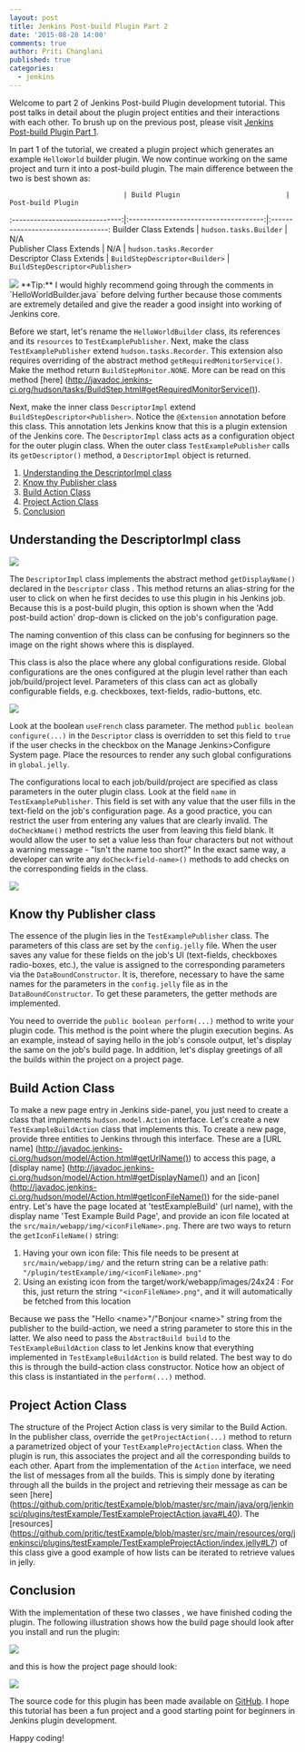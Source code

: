 ```yaml
---
layout: post
title: Jenkins Post-build Plugin Part 2
date: '2015-08-28 14:00'
comments: true
author: Priti Changlani
published: true
categories:
  - jenkins
---
```

Welcome to part 2 of Jenkins Post-build Plugin development tutorial. This post talks in detail about the plugin 
project entities and their interactions with each other. To brush up on the previous post, please visit [Jenkins 
Post-build Plugin Part 1](https://developer.rackspace.com/blog/jenkins-post-build-plugin-part-1/).

<!-- more -->

In part 1 of the tutorial, we created a plugin project which generates an example `HelloWorld` builder plugin. We 
now continue working on the same project and turn it into a post-build plugin. The main difference between the two 
is best shown as:

                            	| Build Plugin                       	| Post-build Plugin              	
:------------------------------:|:-------------------------------------:|:---------------------------------:
 Builder Class Extends       	| `hudson.tasks.Builder`            	| N/A                            	
 Publisher Class Extends    	| N/A                               	| `hudson.tasks.Recorder`        	
 Descriptor Class Extends   	| `BuildStepDescriptor<Builder>`    	| `BuildStepDescriptor<Publisher>` 	

 
<img class="blog-post" src="{% asset_path 2015-08-28-jenkins-post-build-plugin-part-2/info.png%}"/>
**Tip:** I would highly recommend going through the comments in `HelloWorldBuilder.java` before delving further because 
those comments are extremely detailed and give the reader a good insight into working of Jenkins core.

Before we start, let's rename the `HelloWorldBuilder` class, its references and its `resources` to 
`TestExamplePublisher`. Next, make the class `TestExamplePublisher` extend `hudson.tasks.Recorder`. This extension 
also requires overriding of the abstract method `getRequiredMonitorService()`. Make the method return 
`BuildStepMonitor.NONE`. More can be read on this method [here]
(http://javadoc.jenkins-ci.org/hudson/tasks/BuildStep.html#getRequiredMonitorService()).

Next, make the inner class `DescriptorImpl` extend `BuildStepDescriptor<Publisher>`. Notice the `@Extension` 
annotation before this class. This annotation lets Jenkins know that this is a plugin extension of the Jenkins core. 
The `DescriptorImpl` class acts as a configuration object for the outer plugin class. When the outer class 
`TestExamplePublisher` calls its `getDescriptor()` method, a `DescriptorImpl` object is returned. 

1. [Understanding the DescriptorImpl class](#descriptorimpl)
1. [Know thy Publisher class](#publisher-class)
1. [Build Action Class](#build-action)
1. [Project Action Class](#project-action)
1. [Conclusion](#conclusion)

## <a name="descriptorimpl"></a>Understanding the DescriptorImpl class

<img class="blog-post right" src="{% asset_path 2015-08-28-jenkins-post-build-plugin-part-2/sayHello2.png%}"/>

The `DescriptorImpl` class implements the abstract method `getDisplayName()` declared in the `Descriptor` class . This 
method returns an alias-string for the user to click on when he first decides to use this plugin 
in his Jenkins job. Because this is a post-build 
plugin, this option is shown when the 'Add post-build action' drop-down is clicked on the job's configuration page.  

The naming convention of this class can be confusing for beginners so the image on the right shows where this is 
displayed.

This class is also the place where any global configurations reside. Global configurations are the ones configured 
at the plugin level rather than each job/build/project level. Parameters of this class can act as 
globally configurable fields, e.g. checkboxes, text-fields, radio-buttons, etc.
 
<img class="blog-post right" src="{% asset_path 2015-08-28-jenkins-post-build-plugin-part-2/useFrenchCheckBox.png%}"/>
 
Look at the boolean `useFrench` class parameter. The method `public boolean configure(...)` in the `Descriptor` class 
is overridden to set this field to `true` if the user checks in the checkbox on the Manage Jenkins>Configure System 
page.  Place the resources to render any such global configurations in `global.jelly`.

The configurations local to each job/build/project are specified as class parameters in the outer plugin class. Look 
at the field `name` in `TestExamplePublisher`. This field is set with any value that the user fills in the text-field 
on the job's configuration page. As a good practice, you can restrict the user from entering any values that are 
clearly invalid. The `doCheckName()` method restricts the user from leaving this field blank. It would 
allow the user to set a value less than four characters but not without a warning message - "Isn't the name too 
short?" In the exact same way, a developer can write any `doCheck<field-name>()` methods to add checks on the 
corresponding fields in the class.

<img class="blog-post right" src="{% asset_path 2015-08-28-jenkins-post-build-plugin-part-2/warning.gif %}"/>

## <a name="publisher-class"></a>Know thy Publisher class

The essence of the plugin lies in the `TestExamplePublisher` class. The parameters of this class are set by 
the `config.jelly` file. When the user saves any value for these fields on the job's UI (text-fields, checkboxes 
radio-boxes, etc.), the value is assigned to the corresponding parameters via the `DataBoundConstructor`. It is, 
therefore, necessary to have the same names for the parameters in the `config.jelly` file as in the 
`DataBoundConstructor`. To get these parameters, the getter methods are implemented. 

You need to override the `public boolean perform(...)` method to write your plugin code. This method is the point 
where the plugin execution begins. As an example, instead of saying hello in the job's console output, let's display 
the same on the job's build page. In addition, let's display greetings of all the builds within the project on a 
project page.

## <a name="build-action"></a>Build Action Class

To make a new page entry in Jenkins side-panel, you just need to create a class that implements 
`hudson.model.Action` interface. Let's create a new `TestExampleBuildAction` class that implements this. To 
create a new page, provide three entities to Jenkins through this interface. These are a [URL name]
(http://javadoc.jenkins-ci.org/hudson/model/Action.html#getUrlName()) to access this page, a [display name]
(http://javadoc.jenkins-ci.org/hudson/model/Action.html#getDisplayName()) and an [icon]
(http://javadoc.jenkins-ci.org/hudson/model/Action.html#getIconFileName()) for the side-panel entry. Let's have the 
page located at 'testExampleBuild' (url name), with the display name 'Test Example Build Page', and provide an icon 
file located at the `src/main/webapp/img/<iconFileName>.png`. There are two ways to return the `getIconFileName()` 
string:
    
1. Having your own icon file: This file needs to be present at `src/main/webapp/img/` and the return string can 
    be a relative path: `"/plugin/testExample/img/<iconFileName>.png"`
1. Using an existing icon from the target/work/webapp/images/24x24 : For this, just return the string 
    `"<iconFileName>.png"`, and it will automatically be fetched from this location

Because we pass the "Hello \<name\>"/"Bonjour \<name\>" string from the publisher to the build-action, we need a 
string parameter to store this in the latter. We also need to pass the `AbstractBuild build` to the 
`TestExampleBuildAction` class to let Jenkins know that everything implemented in `TestExampleBuildAction` is build 
related. The best way to do this is through the build-action class constructor. Notice how an object of this class is 
instantiated in the `perform(...)` method.

## <a name="project-action"></a>Project Action Class

The structure of the Project Action class is very similar to the Build Action. In the publisher class, override the 
`getProjectAction(...)` method to return a parametrized object of your `TestExampleProjectAction` class. When the 
plugin is run, this 
associates the project and all the corresponding builds to each other. Apart from the 
implementation of the `Action` interface, we need the list of messages from all the builds. This is simply done by 
iterating through all the builds in the project and retrieving their message as can be seen [here]
(https://github.com/pritic/testExample/blob/master/src/main/java/org/jenkinsci/plugins/testExample/TestExampleProjectAction.java#L40).
The [resources]
(https://github.com/pritic/testExample/blob/master/src/main/resources/org/jenkinsci/plugins/testExample/TestExampleProjectAction/index.jelly#L7)
 of this class give a good example of how lists can be iterated to retrieve values in jelly.

## <a name="conclusion"></a>Conclusion

With the implementation of these two classes , we have finished coding the plugin. The following illustration shows 
how the build page should look after you install and run the plugin:
 
<img class="blog-post right" src="{% asset_path 2015-08-28-jenkins-post-build-plugin-part-2/buildView.png %}"/>
 
 and this is how the project page should look:
 
<img class="blog-post right" src="{% asset_path 2015-08-28-jenkins-post-build-plugin-part-2/projectView.png %}"/>

The source code for this plugin has been made available on [GitHub](https://github.com/pritic/testExample). I hope 
this tutorial has been a fun project and a good starting point for beginners in Jenkins plugin development.

Happy coding!
